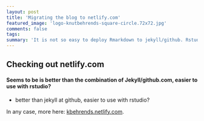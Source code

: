 ```yaml
---
layout: post
title: 'Migrating the blog to netlify.com'
featured_image: 'logo-knutbehrends-square-circle.72x72.jpg'
comments: false
tags:
summary: 'It is not so easy to deploy Rmarkdown to jekyll/github. Rstudio/Netlify offers a better workflow'
---
```


## Checking out netlify.com

#### Seems to be is better than the combination of Jekyll/github.com, easier to use with rstudio?

* better than jekyll at github, easier to use with rstudio?

In any case, more here: [kbehrends.netlify.com](https://kbehrends.netlify.com).
